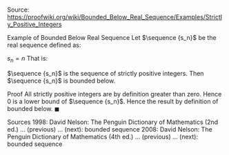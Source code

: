 # 

Source: https://proofwiki.org/wiki/Bounded_Below_Real_Sequence/Examples/Strictly_Positive_Integers

Example of Bounded Below Real Sequence
Let $\sequence {s_n}$ be the real sequence defined as:

$s_n = n$
That is:

$\sequence {s_n}$ is the sequence of strictly positive integers.
Then $\sequence {s_n}$ is bounded below.


Proof
All strictly positive integers are by definition greater than zero.
Hence $0$ is a lower bound of $\sequence {s_n}$.
Hence the result by definition of bounded below.
$\blacksquare$


Sources
1998: David Nelson: The Penguin Dictionary of Mathematics (2nd ed.) ... (previous) ... (next): bounded sequence
2008: David Nelson: The Penguin Dictionary of Mathematics (4th ed.) ... (previous) ... (next): bounded sequence




